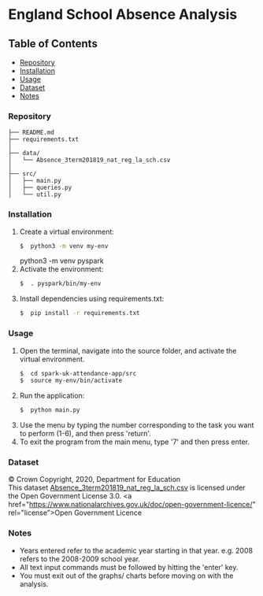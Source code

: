 # England School Absence Analysis

## Table of Contents
- [Repository](#Repository-Structure)
- [Installation](#Installation)
- [Usage](#Usage)
- [Dataset](#dataset)
- [Notes](#Notes)

### Repository
```
├── README.md                     
├── requirements.txt    
│          
├── data/                         
│   └── Absence_3term201819_nat_reg_la_sch.csv
│
├── src/
│   ├── main.py
│   ├── queries.py
│   └── util.py
```

### Installation
1. Create a virtual environment:
    ```bash
    $  python3 -m venv my-env
    ```
    python3 -m venv pyspark
2. Activate the environment:
    ```bash
    $  . pyspark/bin/my-env
    ```
3. Install dependencies using requirements.txt:
    ```bash
    $  pip install -r requirements.txt
    ```

### Usage
1. Open the terminal, navigate into the source folder, and activate the virtual environment.
    ```bash
    $  cd spark-uk-attendance-app/src
    $  source my-env/bin/activate
    ```
2. Run the application:
    ```bash
    $  python main.py
    ```
3. Use the menu by typing the number corresponding to the task you want to perform (1-6), and then press 'return'.
4. To exit the program from the main menu, type '7' and then press enter.

### Dataset
:copyright: Crown Copyright, 2020, Department for Education \
This dataset [Absence_3term201819_nat_reg_la_sch.csv](https://explore-education-statistics.service.gov.uk/data-catalogue/data-set/097fd311-d368-4a12-ac38-45efab3f3f95) is licensed under the Open Government License 3.0.
<a href="https://www.nationalarchives.gov.uk/doc/open-government-licence/" rel="license”>Open Government Licence</a>

### Notes
- Years entered refer to the academic year starting in that year. 
    e.g. 2008 refers to the 2008-2009 school year.
- All text input commands must be followed by hitting the 'enter' key.
- You must exit out of the graphs/ charts before moving on with the analysis.